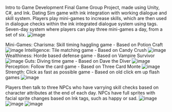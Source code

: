 Intro to Game Development Final Game Group Project, made using Unity, C#, and Ink.
Dating Sim game with ink integration with working dialogue and skill system. 
Players play mini-games to increase skills, which are then used in dialogue checks within the ink integrated dialogue system using tags.
Seven-day system where players can play three mini-games a day, from a set of six.
![image](https://github.com/LuisAlanCortes/IGDFDatingSim/assets/110257548/6378a688-f26b-4147-bc51-6f665ea93b72)

Mini-Games: 
  Charisma: Skill timing haggling game - Based on Potion Craft
  ![image](https://github.com/LuisAlanCortes/IGDFDatingSim/assets/110257548/3b7772fb-b392-4662-962b-65d465524679)
  Intelligence: Tile matching game - Based on Candy Crush
  ![image](https://github.com/LuisAlanCortes/IGDFDatingSim/assets/110257548/0792cba0-08b5-4db3-8076-f67dad1c4564)
  Wealthiness: Horde based defense game - Based on Vampire Survivor
  ![image](https://github.com/LuisAlanCortes/IGDFDatingSim/assets/110257548/69c2fb20-6075-458f-96b0-b77aafdb48f6)
  Guts: Diving time game - Based on Dave the Diver
  ![image](https://github.com/LuisAlanCortes/IGDFDatingSim/assets/110257548/005d5378-5f02-45d5-8b6b-da6f9c0095b4)
  Perception: Follow the card game - Based on Three Card Monte
  ![image](https://github.com/LuisAlanCortes/IGDFDatingSim/assets/110257548/66b56abb-5ec7-4de6-96ec-b36216fcecd2)
  Strength: Click as fast as possible game - Based on old click em up flash games
  ![image](https://github.com/LuisAlanCortes/IGDFDatingSim/assets/110257548/55c604ac-ef6a-45a0-b98d-3d0dbcb884e8)
  
Players then talk to three NPCs who have varrying skill checks based on character attributes at the end of each day. 
NPCs have full sprites with facial sprite changes based on Ink tags, such as happy or sad.
![image](https://github.com/LuisAlanCortes/IGDFDatingSim/assets/110257548/492b9777-55eb-4d97-afc3-8f8f5e2c6275)
![image](https://github.com/LuisAlanCortes/IGDFDatingSim/assets/110257548/9e50dbcd-67d4-462d-bd00-87c55b8c27fd)
![image](https://github.com/LuisAlanCortes/IGDFDatingSim/assets/110257548/041bf472-021a-4cbe-9891-58bf24b66b94)

